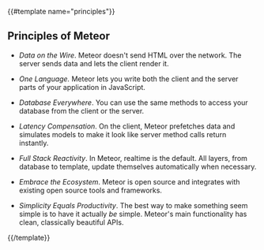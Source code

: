 {{#template name="principles"}}

<h2 id="sevenprinciples">Principles of Meteor</h2>

- _Data on the Wire_. Meteor doesn't send HTML over the network. The server sends data and
lets the client render it.

- _One Language._ Meteor lets you write both the client and the server parts of your
application in JavaScript.

- _Database Everywhere_. You can use the same methods to access your
database from the client or the server.

- _Latency Compensation_. On the client, Meteor prefetches data and simulates models to make it look like server method calls return instantly.

- _Full Stack Reactivity_. In Meteor, realtime is the default. All layers, from
database to template, update themselves automatically when necessary.

- _Embrace the Ecosystem_. Meteor is open source and integrates with existing open source tools and frameworks.

- _Simplicity Equals Productivity_. The best way to make something
seem simple is to have it actually _be_ simple. Meteor's main functionality has
clean, classically beautiful APIs.

{{/template}}